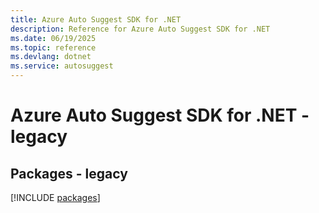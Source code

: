 ```yaml
---
title: Azure Auto Suggest SDK for .NET
description: Reference for Azure Auto Suggest SDK for .NET
ms.date: 06/19/2025
ms.topic: reference
ms.devlang: dotnet
ms.service: autosuggest
---
```

# Azure Auto Suggest SDK for .NET - legacy
## Packages - legacy
[!INCLUDE [packages](auto-suggest-index.md)]